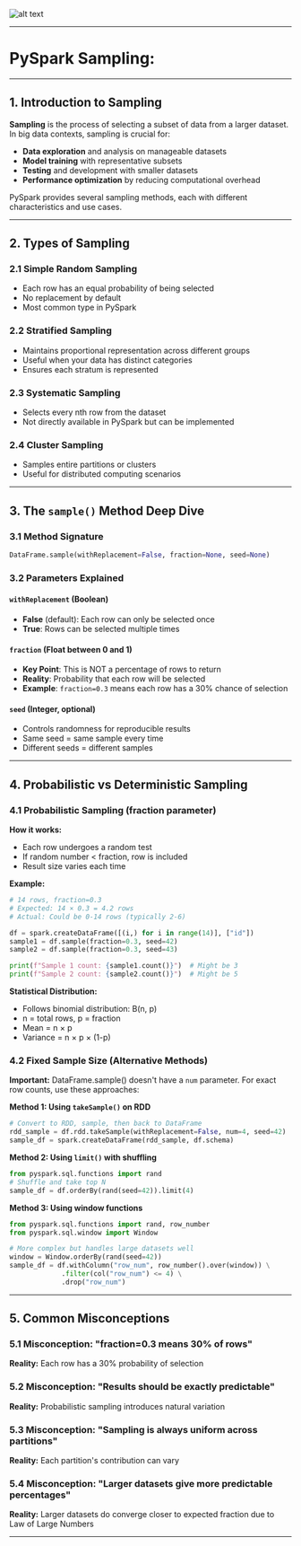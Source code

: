 
![alt text](../../../assets/images/pyspark_probabilistic_sampling.png)

---

# PySpark Sampling:

---

## 1. Introduction to Sampling

**Sampling** is the process of selecting a subset of data from a larger dataset. In big data contexts, sampling is crucial for:

- **Data exploration** and analysis on manageable datasets
- **Model training** with representative subsets
- **Testing** and development with smaller datasets
- **Performance optimization** by reducing computational overhead

PySpark provides several sampling methods, each with different characteristics and use cases.

---

## 2. Types of Sampling

### 2.1 Simple Random Sampling

- Each row has an equal probability of being selected
- No replacement by default
- Most common type in PySpark

### 2.2 Stratified Sampling

- Maintains proportional representation across different groups
- Useful when your data has distinct categories
- Ensures each stratum is represented

### 2.3 Systematic Sampling

- Selects every nth row from the dataset
- Not directly available in PySpark but can be implemented

### 2.4 Cluster Sampling

- Samples entire partitions or clusters
- Useful for distributed computing scenarios

---

## 3. The `sample()` Method Deep Dive

### 3.1 Method Signature

```python
DataFrame.sample(withReplacement=False, fraction=None, seed=None)
```

### 3.2 Parameters Explained

#### `withReplacement` (Boolean)

- **False** (default): Each row can only be selected once
- **True**: Rows can be selected multiple times

#### `fraction` (Float between 0 and 1)

- **Key Point**: This is NOT a percentage of rows to return
- **Reality**: Probability that each row will be selected
- **Example**: `fraction=0.3` means each row has a 30% chance of selection

#### `seed` (Integer, optional)

- Controls randomness for reproducible results
- Same seed = same sample every time
- Different seeds = different samples

---

## 4. Probabilistic vs Deterministic Sampling

### 4.1 Probabilistic Sampling (fraction parameter)

**How it works:**

- Each row undergoes a random test
- If random number < fraction, row is included
- Result size varies each time

**Example:**

```python
# 14 rows, fraction=0.3
# Expected: 14 × 0.3 = 4.2 rows
# Actual: Could be 0-14 rows (typically 2-6)

df = spark.createDataFrame([(i,) for i in range(14)], ["id"])
sample1 = df.sample(fraction=0.3, seed=42)
sample2 = df.sample(fraction=0.3, seed=43)

print(f"Sample 1 count: {sample1.count()}")  # Might be 3
print(f"Sample 2 count: {sample2.count()}")  # Might be 5
```

**Statistical Distribution:**

- Follows binomial distribution: B(n, p)
- n = total rows, p = fraction
- Mean = n × p
- Variance = n × p × (1-p)

### 4.2 Fixed Sample Size (Alternative Methods)

**Important:** DataFrame.sample() doesn't have a `num` parameter. For exact row counts, use these approaches:

**Method 1: Using `takeSample()` on RDD**

```python
# Convert to RDD, sample, then back to DataFrame
rdd_sample = df.rdd.takeSample(withReplacement=False, num=4, seed=42)
sample_df = spark.createDataFrame(rdd_sample, df.schema)
```

**Method 2: Using `limit()` with shuffling**

```python
from pyspark.sql.functions import rand
# Shuffle and take top N
sample_df = df.orderBy(rand(seed=42)).limit(4)
```

**Method 3: Using window functions**

```python
from pyspark.sql.functions import rand, row_number
from pyspark.sql.window import Window

# More complex but handles large datasets well
window = Window.orderBy(rand(seed=42))
sample_df = df.withColumn("row_num", row_number().over(window)) \
             .filter(col("row_num") <= 4) \
             .drop("row_num")
```

---

## 5. Common Misconceptions

### 5.1 Misconception: "fraction=0.3 means 30% of rows"

**Reality:** Each row has a 30% probability of selection

### 5.2 Misconception: "Results should be exactly predictable"

**Reality:** Probabilistic sampling introduces natural variation

### 5.3 Misconception: "Sampling is always uniform across partitions"

**Reality:** Each partition's contribution can vary

### 5.4 Misconception: "Larger datasets give more predictable percentages"

**Reality:** Larger datasets do converge closer to expected fraction due to Law of Large Numbers

---
